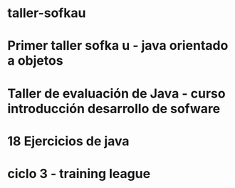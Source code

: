 # taller-sofkau
# Primer taller sofka u - java orientado a objetos
# Taller de evaluación de Java - curso introducción desarrollo de sofware
# 18 Ejercicios de java
# ciclo 3 - training league
